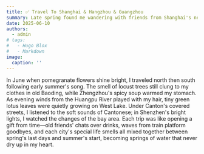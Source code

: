 ```yaml
---
title: ✅ Travel To Shanghai & Hangzhou & Guangzhou
summary: Late spring found me wandering with friends from Shanghai's neon-lit streets to Hangzhou's willow-fringed lakes, Guangzhou's flaming kapok blooming in between—all tucked into my satchel as tender shards of time.
date: 2025-06-10
authors:
  - admin
# tags:
#   - Hugo Blox
#   - Markdown
image:
  caption: ''
---
```


In June when pomegranate flowers shine bright, I traveled north then south following early summer's song. The smell of locust trees still clung to my clothes in old Baoding, while Zhengzhou's spicy soup warmed my stomach. As evening winds from the Huangpu River played with my hair, tiny green lotus leaves were quietly growing on West Lake. Under Canton's covered streets, I listened to the soft sounds of Cantonese; in Shenzhen's bright lights, I watched the changes of the bay area. Each trip was like opening a gift from time—old friends' chats over drinks, waves from train platform goodbyes, and each city's special life smells all mixed together between spring's last days and summer's start, becoming springs of water that never dry up in my heart.


